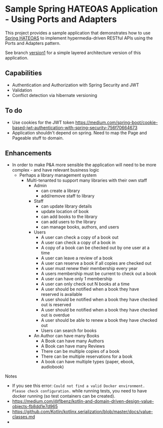 
# Sample Spring HATEOAS Application - Using Ports and Adapters

This project provides a sample application that demonstrates how to use [Spring HATEOAS](https://spring.io/projects/spring-hateoas) to implement hypermedia-driven RESTful APIs using the Ports and Adapters pattern.

See branch [version1](https://github.com/prule/rest-hateoas/tree/version1) for a simple layered architecture version of this application.

## Capabilities

* Authentication and Authorization with Spring Security and JWT
* Validation
* Conflict detection via hibernate versioning


## To do

* Use cookies for the JWT token https://medium.com/spring-boot/cookie-based-jwt-authentication-with-spring-security-756f70664673
* Application shouldn't depend on spring. Need to map the Page and Pageable stuff to domain.

## Enhancements

* In order to make P&A more sensible the application will need to be more complex - and have relevant business logic
  * Perhaps a library management system
    * Multi-tenanted to support many libraries with their own staff
      * Admin 
        * can create a library
        * add/remove staff to library
      * Staff
        * can update library details
        * update location of book
        * can add books to the library
        * can add users to the library
        * can manage books, authors, and users
      * Users
        * A user can check a copy of a book out
        * A user can check a copy of a book in
        * A copy of a book can be checked out by one user at a time
        * A user can leave a review of a book
        * A user can reserve a book if all copies are checked out
        * A user must renew their membership every year
        * A users membership must be current to check out a book
        * A user can have only 1 membership
        * A user can only check out N books at a time
        * A user should be notified when a book they have reserved is available
        * A user should be notified when a book they have checked out is reserved
        * A user should be notified when a book they have checked out is overdue
        * A user should be able to renew a book they have checked out
        * Users can search for books
      * An Author can have many Books
         * A Book can have many Authors
         * A Book can have many Reviews
         * There can be multiple copies of a book
         * There can be multiple reservations for a book
         * A book can have multiple types (paper, ebook, audiobook)


Notes

* If you see this error: `Could not find a valid Docker environment. Please check configuration.` while running tests, you need to have docker running (so test containers
  can be created).
* https://medium.com/@flbenz/kotlin-and-domain-driven-design-value-objects-fb8dd1e7d965
* https://github.com/Kotlin/kotlinx.serialization/blob/master/docs/value-classes.md
* 